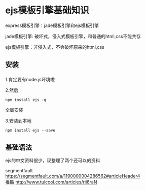 # ejs模板引擎基础知识  

express模板引擎：jade模板引擎和ejs模板引擎

jade模板引擎: 破坏式，侵入式模板引擎，和普通的html,css不能共存

ejs模板引擎：非侵入式，不会破坏原来的html,css


## 安装

###
1.肯定要有node.js环境啦

2.然后
```
npm install ejs -g
```
全局安装  

3.安装到本地
```
npm install ejs --save
```

## 基础语法

ejs的中文资料很少，现整理了两个还可以的资料  

segmentfault https://segmentfault.com/a/1190000004286562#articleHeader4  
推酷 http://www.tuicool.com/articles/rii6raN
